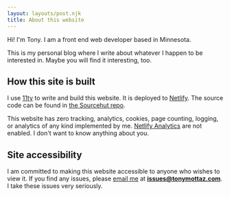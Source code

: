 ```yaml
---
layout: layouts/post.njk
title: About this website
---
```


Hi! I'm Tony. I am a front end web developer based in Minnesota.

This is my personal blog where I write about whatever I happen to be interested in. Maybe you
will find it interesting, too.

## How this site is built

I use [11ty](https://www.11ty.dev/) to write and build this website. It is deployed to [Netlify](https://app.netlify.com/). The source code can be found in [the Sourcehut repo](https://git.sr.ht/~tonymottaz/tonymottaz.com).

This website has zero tracking, analytics, cookies, page counting, logging, or analytics of any kind implemented by me. [Netlify Analytics](https://docs.netlify.com/monitor-sites/analytics/) are not enabled. I don't want to know anything about you.

## Site accessibility

I am committed to making this website accessible to anyone who wishes to view it. If you find any issues, please [email me](mailto:issues@tonymottaz.com) at **issues@tonymottaz.com**. I take these issues very seriously.
